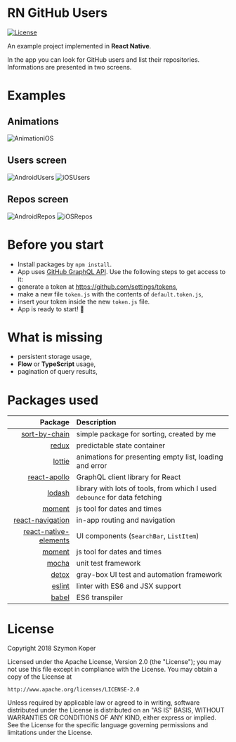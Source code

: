 # RN GitHub Users

[![License](https://img.shields.io/badge/License-Apache%202.0-blue.svg)](https://opensource.org/licenses/Apache-2.0)


An example project implemented in **React Native**.

In the app you can look for GitHub users and list their repositories.
Informations are presented in two screens.


# Examples

## Animations

![AnimationiOS](resources/screenshots/s_ios_v.gif "iOS animation")

## Users screen

![AndroidUsers](resources/screenshots/and_users.jpg "Android, users screen")
![iOSUsers](resources/screenshots/ios_users.jpg "iOS, users screen")

## Repos screen

![AndroidRepos](resources/screenshots/and_repos.jpg "Android, repos screen")
![iOSRepos](resources/screenshots/ios_repos.jpg "iOS, repos screen")


# Before you start

* Install packages by `npm install`.
* App uses [GitHub GraphQL API](https://developer.github.com/v4/ "GitHub GraphQL API"). Use the following steps to get access to it: 
 * generate a token at <https://github.com/settings/tokens>,
 * make a new file `token.js` with the contents of `default.token.js`,
 * insert your token inside the new `token.js` file.
* App is ready to start! 🎉


# What is missing

 - persistent storage usage,
 - **Flow** or **TypeScript** usage,
 - pagination of query results,


# Packages used

Package  | Description
-------------: | :-------------
[sort-by-chain](http://npmjs.com/package/sort-by-chain) | simple package for sorting, created by me
[redux](https://redux.js.org) | predictable state container
[lottie](https://airbnb.design/lottie/) | animations for presenting empty list, loading and error
[react-apollo](https://github.com/apollographql/react-apollo) | GraphQL client library for React
[lodash](https://lodash.com) | library with lots of tools, from which I used `debounce` for data fetching
[moment](https://momentjs.com) | js tool for dates and times
[react-navigation](https://reactnavigation.org) | in-app routing and navigation
[react-native-elements](https://react-native-training.github.io/react-native-elements/) | UI components (`SearchBar`, `ListItem`)
[moment](https://momentjs.com) | js tool for dates and times
[mocha](https://mochajs.org) | unit test framework
[detox](https://github.com/wix/Detox) | gray-box UI test and automation framework
[eslint](https://eslint.org) | linter with ES6 and JSX support
[babel](https://babeljs.io) | ES6 transpiler

# License

Copyright 2018 Szymon Koper

Licensed under the Apache License, Version 2.0 (the "License");
you may not use this file except in compliance with the License.
You may obtain a copy of the License at

    http://www.apache.org/licenses/LICENSE-2.0

Unless required by applicable law or agreed to in writing, software
distributed under the License is distributed on an "AS IS" BASIS,
WITHOUT WARRANTIES OR CONDITIONS OF ANY KIND, either express or implied.
See the License for the specific language governing permissions and
limitations under the License.